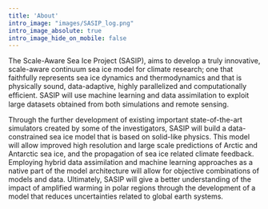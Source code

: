```yaml
---
title: 'About'
intro_image: "images/SASIP_log.png"
intro_image_absolute: true
intro_image_hide_on_mobile: false
---
```



The Scale-Aware Sea Ice Project (SASIP), aims to develop a truly innovative, scale-aware continuum sea ice model for climate research; one that faithfully represents sea ice dynamics and thermodynamics and that is physically sound, data-adaptive, highly parallelized and computationally efﬁcient. SASIP will use machine learning and data assimilation to exploit large datasets obtained from both simulations and remote sensing.

Through the further development of existing important state-of-the-art simulators created by some of the investigators, SASIP will build a data-constrained sea ice model that is based on solid-like physics. This model will allow improved high resolution and large scale predictions of Arctic and Antarctic sea ice, and the propagation of sea ice related climate feedback. Employing hybrid data assimilation and machine learning approaches as a native part of the model architecture will allow for objective combinations of models and data. Ultimately, SASIP will give a better understanding of the impact of amplified warming in polar regions through the development of a model that reduces uncertainties related to global earth systems.    

